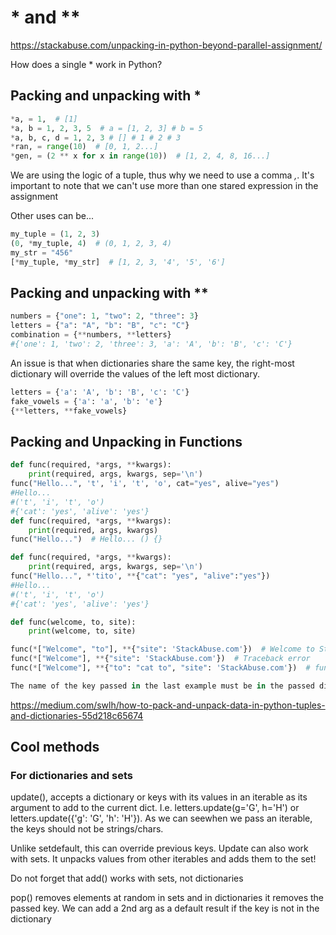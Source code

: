 # * and \*\*

https://stackabuse.com/unpacking-in-python-beyond-parallel-assignment/

How does a single * work in Python?

## Packing and unpacking with *
```python
*a, = 1,  # [1]
*a, b = 1, 2, 3, 5  # a = [1, 2, 3] # b = 5
*a, b, c, d = 1, 2, 3 # [] # 1 # 2 # 3
*ran, = range(10)  # [0, 1, 2...]
*gen, = (2 ** x for x in range(10))  # [1, 2, 4, 8, 16...]
```

We are using the logic of a tuple, thus why we need to use a comma *,*. It's important to note that we can't use more than one stared expression in the assignment

Other uses can be...

```python
my_tuple = (1, 2, 3)
(0, *my_tuple, 4)  # (0, 1, 2, 3, 4)
my_str = "456"
[*my_tuple, *my_str]  # [1, 2, 3, '4', '5', '6']
```
## Packing and unpacking with \**

```python
numbers = {"one": 1, "two": 2, "three": 3}
letters = {"a": "A", "b": "B", "c": "C"}
combination = {**numbers, **letters}
#{'one': 1, 'two': 2, 'three': 3, 'a': 'A', 'b': 'B', 'c': 'C'}
```

An issue is that when dictionaries share the same key, the right-most dictionary will override the values of the left most dictionary.

```python
letters = {'a': 'A', 'b': 'B', 'c': 'C'}
fake_vowels = {'a': 'a', 'b': 'e'}
{**letters, **fake_vowels}
```

## Packing and Unpacking in Functions

```python
def func(required, *args, **kwargs):
    print(required, args, kwargs, sep='\n')
func("Hello...", 't', 'i', 't', 'o', cat="yes", alive="yes")
#Hello...
#('t', 'i', 't', 'o')
#{'cat': 'yes', 'alive': 'yes'}
def func(required, *args, **kwargs):
    print(required, args, kwargs)
func("Hello...")  # Hello... () {}

def func(required, *args, **kwargs):
    print(required, args, kwargs, sep='\n')
func("Hello...", *'tito', **{"cat": "yes", "alive":"yes"})
#Hello...
#('t', 'i', 't', 'o')
#{'cat': 'yes', 'alive': 'yes'}

def func(welcome, to, site):
    print(welcome, to, site)

func(*["Welcome", "to"], **{"site": 'StackAbuse.com'})  # Welcome to StackAbuse.com
func(*["Welcome"], **{"site": 'StackAbuse.com'})  # Traceback error
func(*["Welcome"], **{"to": "cat to", "site": 'StackAbuse.com'})  # func(*["Welcome"], **{"to": "cat to", "site": 'StackAbuse.com'})

The name of the key passed in the last example must be in the passed dictionary
```



https://medium.com/swlh/how-to-pack-and-unpack-data-in-python-tuples-and-dictionaries-55d218c65674


## Cool methods

### For dictionaries and sets
update(), accepts a dictionary or keys with its values in an iterable as its argument to add to the current dict. I.e. letters.update(g='G', h='H') or letters.update({'g': 'G', 'h': 'H'}). As we can seewhen we pass an iterable, the keys should not be strings/chars.

Unlike setdefault, this can override previous keys. Update can also work with sets. It unpacks values from other iterables and adds them to the set!

 Do not forget that add() works with sets, not dictionaries

pop() removes elements at random in sets and in dictionaries it removes the passed key. We can add a 2nd arg as a default result if the key is not in the dictionary
